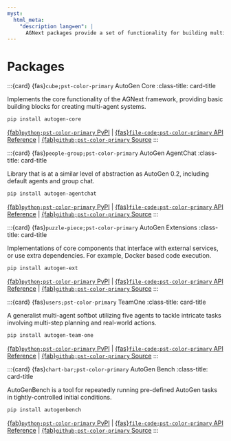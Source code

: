 ```yaml
---
myst:
  html_meta:
    "description lang=en": |
      AGNext packages provide a set of functionality for building multi-agent applications with AI agents.
---
```


<style>
.card-title {
  font-size: 1.2rem;
  font-weight: bold;
}

.card-title svg {
  font-size: 2rem;
  vertical-align: bottom;
  margin-right: 5px;
}
</style>

# Packages

:::{card} {fas}`cube;pst-color-primary` AutoGen Core
:class-title: card-title

Implements the core functionality of the AGNext framework, providing basic building blocks for creating multi-agent systems.

```sh
pip install autogen-core
```

[{fab}`python;pst-color-primary` PyPI](https://pypi.org/project/autogen-core/) | [{fas}`file-code;pst-color-primary` API Reference](/reference/python/autogen_core/autogen_core.rst) | [{fab}`github;pst-color-primary` Source](https://github.com/microsoft/agnext/tree/main/python/packages/autogen-core)
:::

:::{card} {fas}`people-group;pst-color-primary` AutoGen AgentChat
:class-title: card-title

Library that is at a similar level of abstraction as AutoGen 0.2, including default agents and group chat.

```sh
pip install autogen-agentchat
```

[{fab}`python;pst-color-primary` PyPI](https://pypi.org/project/autogen-agentchat/) | [{fas}`file-code;pst-color-primary` API Reference](/reference/python/autogen_agentchat/autogen_agentchat.rst) | [{fab}`github;pst-color-primary` Source](https://github.com/microsoft/agnext/tree/main/python/packages/autogen-agentchat)
:::


:::{card} {fas}`puzzle-piece;pst-color-primary` AutoGen Extensions
:class-title: card-title

Implementations of core components that interface with external services, or use extra dependencies. For example, Docker based code execution.

```sh
pip install autogen-ext
```

[{fab}`python;pst-color-primary` PyPI](https://pypi.org/project/autogen-ext/) | [{fas}`file-code;pst-color-primary` API Reference](/reference/index.md) | [{fab}`github;pst-color-primary` Source](https://github.com/microsoft/agnext/tree/main/python/packages/autogen-ext)
:::


:::{card} {fas}`users;pst-color-primary` TeamOne
:class-title: card-title

A generalist multi-agent softbot utilizing five agents to tackle intricate tasks involving multi-step planning and real-world actions.

```sh
pip install autogen-team-one
```

[{fab}`python;pst-color-primary` PyPI](https://pypi.org/project/autogen-team-one/) | [{fas}`file-code;pst-color-primary` API Reference](/reference/index.md) | [{fab}`github;pst-color-primary` Source](https://github.com/microsoft/agnext/tree/main/python/packages/team-one)
:::

:::{card} {fas}`chart-bar;pst-color-primary` AutoGen Bench
:class-title: card-title

AutoGenBench is a tool for repeatedly running pre-defined AutoGen tasks in tightly-controlled initial conditions.

```sh
pip install autogenbench
```

[{fab}`python;pst-color-primary` PyPI](https://pypi.org/project/autogenbench/) | [{fas}`file-code;pst-color-primary` API Reference](/reference/index.md) | [{fab}`github;pst-color-primary` Source](https://github.com/microsoft/agnext/tree/main/python/packages/agbench)
:::

